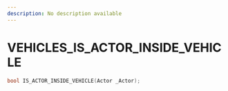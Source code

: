 ```yaml
---
description: No description available 
---
```


# VEHICLES\_IS_ACTOR_INSIDE_VEHICLE

```cpp
bool IS_ACTOR_INSIDE_VEHICLE(Actor _Actor);
```